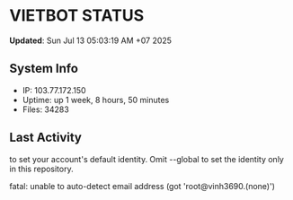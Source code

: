 # VIETBOT STATUS
**Updated**: Sun Jul 13 05:03:19 AM +07 2025

## System Info
- IP: 103.77.172.150
- Uptime: up 1 week, 8 hours, 50 minutes
- Files: 34283

## Last Activity

to set your account's default identity.
Omit --global to set the identity only in this repository.

fatal: unable to auto-detect email address (got 'root@vinh3690.(none)')
